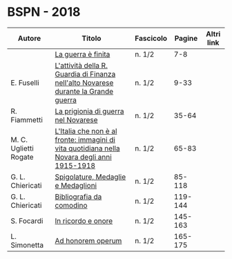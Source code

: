 # BSPN - 2018

| Autore                | Titolo                                                                                                                                    | Fascicolo | Pagine  | Altri link |
|-----------------------|-------------------------------------------------------------------------------------------------------------------------------------------|-----------|---------|------------|
|                       | [La guerra è finita](http://www.ssno.it/BSPNo/bspn_2018.html#01)                                                                          | n. 1/2    | 7-8     |            |
| E. Fuselli            | [L'attività della R. Guardia di Finanza nell'alto Novarese durante la Grande guerra](http://www.ssno.it/BSPNo/bspn_2018.html#02)          | n. 1/2    | 9-33    |            |
| R. Fiammetti          | [La prigionia di guerra nel Novarese](http://www.ssno.it/BSPNo/bspn_2018.html#03)                                                         | n. 1/2    | 35-64   |            |
| M. C. Uglietti Rogate | [L'Italia che non è al fronte: immagini di vita quotidiana nella Novara degli anni 1915-1918](http://www.ssno.it/BSPNo/bspn_2018.html#04) | n. 1/2    | 65-83   |            |
| G. L. Chiericati      | [Spigolature, Medaglie e Medaglioni](http://www.ssno.it/BSPNo/bspn_2018.html#05)                                                          | n. 1/2    | 85-118  |            |
| G. L. Chiericati      | [Bibliografia da comodino](http://www.ssno.it/BSPNo/bspn_2018.html#06)                                                                    | n. 1/2    | 119-144 |            |
| S. Focardi            | [In ricordo e onore](http://www.ssno.it/BSPNo/bspn_2018.html#07)                                                                          | n. 1/2    | 145-163 |            |
| L. Simonetta          | [Ad honorem operum](http://www.ssno.it/BSPNo/bspn_2018.html#08)                                                                           | n. 1/2    | 165-175 |            |
